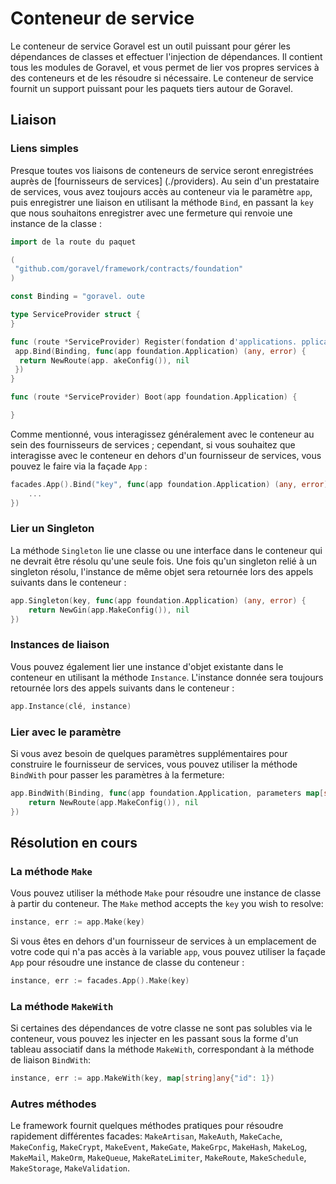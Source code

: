 # Conteneur de service

Le conteneur de service Goravel est un outil puissant pour gérer les dépendances de classes et effectuer l'injection de dépendances. Il
contient tous les modules de Goravel, et vous permet de lier vos propres services à des conteneurs et de les résoudre si nécessaire.
Le conteneur de service fournit un support puissant pour les paquets tiers autour de Goravel.

## Liaison

### Liens simples

Presque toutes vos liaisons de conteneurs de service seront enregistrées auprès de [fournisseurs de services] (./providers).
Au sein d'un prestataire de services, vous avez toujours accès au conteneur via le paramètre `app`, puis enregistrer une liaison
en utilisant la méthode `Bind`, en passant la `key` que nous souhaitons enregistrer avec une fermeture qui renvoie une instance de la classe
:

```go
import de la route du paquet

(
 "github.com/goravel/framework/contracts/foundation"
)

const Binding = "goravel. oute

type ServiceProvider struct {
}

func (route *ServiceProvider) Register(fondation d'applications. pplication) {
 app.Bind(Binding, func(app foundation.Application) (any, error) {
  return NewRoute(app. akeConfig()), nil
 })
}

func (route *ServiceProvider) Boot(app foundation.Application) {

}
```

Comme mentionné, vous interagissez généralement avec le conteneur au sein des fournisseurs de services ; cependant, si vous souhaitez que
interagisse avec le conteneur en dehors d'un fournisseur de services, vous pouvez le faire via la façade `App` :

```go
facades.App().Bind("key", func(app foundation.Application) (any, error) {
    ...
})
```

### Lier un Singleton

La méthode `Singleton` lie une classe ou une interface dans le conteneur qui ne devrait être résolu qu'une seule fois. Une fois qu'un singleton relié à un singleton
résolu, l'instance de même objet sera retournée lors des appels suivants dans le conteneur :

```go
app.Singleton(key, func(app foundation.Application) (any, error) {
    return NewGin(app.MakeConfig()), nil
})
```

### Instances de liaison

Vous pouvez également lier une instance d'objet existante dans le conteneur en utilisant la méthode `Instance`. L'instance donnée
sera toujours retournée lors des appels suivants dans le conteneur :

```go
app.Instance(clé, instance)
```

### Lier avec le paramètre

Si vous avez besoin de quelques paramètres supplémentaires pour construire le fournisseur de services, vous pouvez utiliser la méthode `BindWith` pour passer les paramètres
à la fermeture:

```go
app.BindWith(Binding, func(app foundation.Application, parameters map[string]any) {
    return NewRoute(app.MakeConfig()), nil
})
```

## Résolution en cours

### La méthode `Make`

Vous pouvez utiliser la méthode `Make` pour résoudre une instance de classe à partir du conteneur. The `Make` method accepts the `key` you
wish to resolve:

```go
instance, err := app.Make(key)
```

Si vous êtes en dehors d'un fournisseur de services à un emplacement de votre code qui n'a pas accès à la variable `app`, vous
pouvez utiliser la façade `App` pour résoudre une instance de classe du conteneur :

```go
instance, err := facades.App().Make(key)
```

### La méthode `MakeWith`

Si certaines des dépendances de votre classe ne sont pas solubles via le conteneur, vous pouvez les injecter en les passant sous la forme d'un tableau associatif
dans la méthode `MakeWith`, correspondant à la méthode de liaison `BindWith`:

```go
instance, err := app.MakeWith(key, map[string]any{"id": 1})
```

### Autres méthodes

Le framework fournit quelques méthodes pratiques pour résoudre rapidement différentes facades: `MakeArtisan`, `MakeAuth`,
`MakeCache`, `MakeConfig`, `MakeCrypt`, `MakeEvent`, `MakeGate`, `MakeGrpc`, `MakeHash`, `MakeLog`, `MakeMail`,
`MakeOrm`, `MakeQueue`, `MakeRateLimiter`, `MakeRoute`, `MakeSchedule`, `MakeStorage`, `MakeValidation`.
